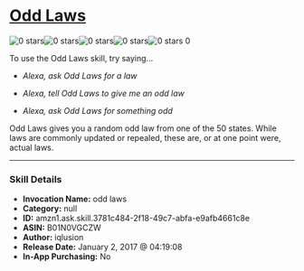 # [Odd Laws](http://alexa.amazon.com/#skills/amzn1.ask.skill.3781c484-2f18-49c7-abfa-e9afb4661c8e)
![0 stars](../../images/ic_star_border_black_18dp_1x.png)![0 stars](../../images/ic_star_border_black_18dp_1x.png)![0 stars](../../images/ic_star_border_black_18dp_1x.png)![0 stars](../../images/ic_star_border_black_18dp_1x.png)![0 stars](../../images/ic_star_border_black_18dp_1x.png) 0

To use the Odd Laws skill, try saying...

* *Alexa, ask Odd Laws for a law*

* *Alexa, tell Odd Laws to give me an odd law*

* *Alexa, ask Odd Laws for something odd*

Odd Laws gives you a random odd law from one of the 50 states. While laws are commonly updated or repealed, these are, or at one point were, actual laws.

***

### Skill Details

* **Invocation Name:** odd laws
* **Category:** null
* **ID:** amzn1.ask.skill.3781c484-2f18-49c7-abfa-e9afb4661c8e
* **ASIN:** B01N0VGCZW
* **Author:** iqlusion
* **Release Date:** January 2, 2017 @ 04:19:08
* **In-App Purchasing:** No
